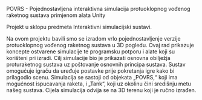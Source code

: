 POVRS - Pojednostavljena interaktivna simulacija protuoklopnog vođenog raketnog sustava primjenom alata Unity 

Projekt u sklopu predmeta Interaktivni simulacijski sustavi.

Na ovom projektu bavili smo se izradom vrlo pojednostavljenje verzije protuoklopnog vođenog raketnog sustava u 3D pogledu. Ovaj rad prikazuje koncepte ostvarene simulacije te programsku potporu i alate koji su korišteni pri izradi. Cilj simulacije bio je prikazati osnovna obilježja proturaketnog sustava uz poštovanje osnovnih principa sustava. Sustav omogućuje igraču da uređuje postavke prije pokretanja igre kako bi prilagodio scenu. Simulacija se sastoji od objekata „POVRS,“ koji ima mogućnost ispucavanja raketa, i „Tank“, koji uz okolinu čini središnju metu našeg sustava. Cijela simulacija odvija se na 3D terenu koji je ručno izrađen.
